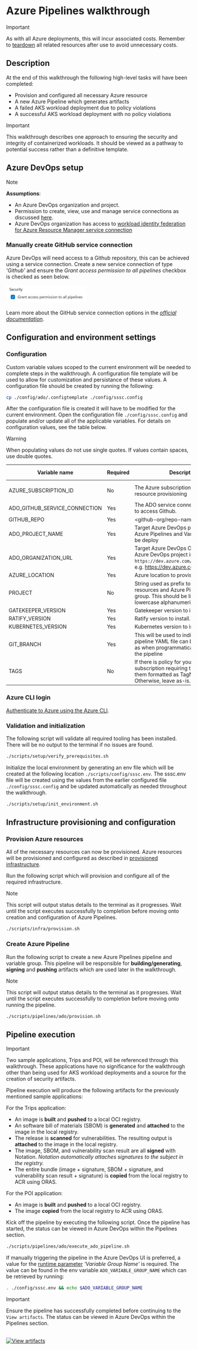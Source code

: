 # Azure Pipelines walkthrough

> [!IMPORTANT]
> As with all Azure deployments, this will incur associated costs. Remember to [teardown](../teardown.md) all related resources after use to avoid unnecessary costs.

## Description

At the end of this walkthrough the following high-level tasks will have been completed:

- Provision and configured all necessary Azure resource
- A new Azure Pipeline which generates artifacts
- A failed AKS workload deployment due to policy violations
- A successful AKS workload deployment with no policy violations

> [!IMPORTANT]
> This walkthrough describes one approach to ensuring the security and integrity of containerized workloads. It should be viewed as a pathway to potential success rather than a definitive template.

## Azure DevOps setup

> [!NOTE]
> **Assumptions**:
>
> - An Azure DevOps organization and project.
> - Permission to create, view, use and manage service connections as discussed [here](https://learn.microsoft.com/en-us/azure/devops/pipelines/library/service-endpoints?view=azure-devops&tabs=yaml#user-permissions).
> - Azure DevOps organization has access to [workload identity federation for Azure Resource Manager service connection](https://learn.microsoft.com/en-us/azure/devops/pipelines/library/connect-to-azure?view=azure-devops#create-an-azure-resource-manager-service-connection-using-workload-identity-federation)

### Manually create GitHub service connection

Azure DevOps will need access to a Github repository, this can be achieved using a service connection. Create a new service connection of type _'Github'_ and ensure the _Grant access permission to all pipelines_ checkbox is checked as seen below.

![Checked checkbox for "Grant access permission to all pipelines" under the Security header](../../../images/ado/grant-access-all-pipelines.jpg)

Learn more about the GitHub service connection options in the _[official documentation](https://learn.microsoft.com/azure/devops/pipelines/library/service-endpoints?view=azure-devops&tabs=yaml#github-service-connection)_.

## Configuration and environment settings

### Configuration

Custom variable values scoped to the current environment will be needed to complete steps in the walkthrough. A configuration file template will be used to allow for customization and persistance of these values. A configuration file should be created by running the following:

```bash
cp ./config/ado/.configtemplate ./config/sssc.config
```

After the configuration file is created it will have to be modified for the current environment. Open the configuration file `./config/sssc.config` and populate and/or update all of the applicable variables. For details on configuration values, see the table below.

> [!WARNING]
> When populating values do not use single quotes. If values contain spaces, use double quotes.

| Variable name                 | Required | Description                                            | Default Value                                                                                                                                                                                                                                                                                                         |
|-------------------------------|----------|--------------------------------------------------------|-----------------------------------------------------------------------------------------------------------------------------------------------------------------------------------------------------------------------------------------------------------------------------------------------------------------------|
| AZURE_SUBSCRIPTION_ID         | No       | The Azure subscription used for resource provisioning  | The [default](https://learn.microsoft.com/en-us/cli/azure/authenticate-azure-cli#:~:text=After%20you%20sign%20in%2C%20CLI%20commands%20are%20run%20against%20your%20default%20subscription.%20If%20you%20have%20multiple%20subscriptions%2C%20you%20can%20change%20your%20default%20subscription.) Azure subscription |
| ADO_GITHUB_SERVICE_CONNECTION | Yes      | The ADO service connection name used to access Github. |                                                                                                                                                                                                                                                                                                                       |
| GITHUB_REPO                   | Yes      | <github-org/repo-name>                                 |                                                                                                                                                                                                                                                                                                                       |
|ADO_PROJECT_NAME|Yes|Target Azure DevOps project where Azure Pipelines and Variable groups will be deploy|
|ADO_ORGANIZATION_URL|Yes|Target Azure DevOps Organization of Azure DevOps project in this form `https://dev.azure.com/<organization>/`, e.g. <https://dev.azure.com/my_ado_org>|
|AZURE_LOCATION|Yes|Azure location to provision resources.| eastus |
|PROJECT|No|String used as prefix to names of Azure resources and Azure Pipeline variable group. This should be limited to 10 lowercase alphanumeric characters.| ssscsample |
|GATEKEEPER_VERSION|Yes|Gatekeeper version to install.| 3.11.0 |
|RATIFY_VERSION|Yes|Ratify version to install.| 1.7.0 |
|KUBERNETES_VERSION|Yes|Kubernetes version to install.| 1.26.3|
|GIT_BRANCH|Yes|This will be used to indicate where the pipeline YAML file can be found as well as when programmatically kicking off the pipeline| main |
|TAGS|No|If there is policy for your Azure subscription requiring tags, provide them formatted as TagName=TagValue. Otherwise, leave as-is.| |

### Azure CLI login

[Authenticate to Azure using the Azure CLI](../az-login.md).

### Validation and initialization

The following script will validate all required tooling has been installed. There will be no output to the terminal if no issues are found.

```bash
./scripts/setup/verify_prerequisites.sh
```

Initialize the local environment by generating an env file which will be created at the following location `./scripts/config/sssc.env`. The sssc.env file will be created using the values from the earlier configured file `./config/sssc.config` and be updated automatically as needed throughout the walkthrough.

```bash
./scripts/setup/init_environment.sh
```

## Infrastructure provisioning and configuration

### Provision Azure resources

All of the necessary resources can now be provisioned. Azure resources will be provisioned and configured as described in [provisioned infrastructure](../provisioned-infrastructure.md).

Run the following script which will provision and configure all of the required infrastructure.

> [!NOTE]
> This script will output status details to the terminal as it progresses. Wait until the script executes successfully to completion before moving onto creation and configuration of Azure Pipelines.

```bash
./scripts/infra/provision.sh
```

### Create Azure Pipeline

Run the following script to create a new Azure Pipelines pipeline and variable group. This pipeline will be responsible for **building/generating**, **signing** and **pushing** artifacts which are used later in the walkthrough.

> [!NOTE]
> This script will output status details to the terminal as it progresses. Wait until the script executes successfully to completion before moving onto running the pipeline.

```bash
./scripts/pipelines/ado/provision.sh
```

## Pipeline execution

> [!IMPORTANT]
> Two sample applications, Trips and POI, will be referenced through this walkthrough. These applications have no significance for the walkthrough other than being used for AKS workload deployments and a source for the creation of security artifacts.

Pipeline execution will produce the following artifacts for the previously mentioned sample applications:

For the Trips application:

- An image is **built** and **pushed** to a local OCI registry.
- An software bill of materials (SBOM) is **generated** and **attached** to the image in the local registry.
- The release is **scanned** for vulnerabilities. The resulting output is **attached** to the image in the local registry.
- The image, SBOM, and vulnerability scan result are all **signed** with Notation. _Notation automatically attaches signatures to the subject in the registry._
- The entire bundle (image + signature, SBOM + signature, and vulnerability scan result + signature) is **copied** from the local registry to ACR using ORAS.

For the POI application:

- An image is **built** and **pushed** to a local OCI registry.
- The image **copied** from the local registry to ACR using ORAS.

Kick off the pipeline by executing the following script. Once the pipeline has started, the status can be viewed in Azure DevOps within the Pipelines section.

```bash
./scripts/pipelines/ado/execute_ado_pipeline.sh
```

If manually triggering the pipeline in the Azure DevOps UI is preferred, a value for the [runtime parameter](https://learn.microsoft.com/en-us/azure/devops/pipelines/process/runtime-parameters?view=azure-devops&tabs=script) _'Variable Group Name'_  is required. The value can be found in the env variable `ADO_VARIABLE_GROUP_NAME` which can be retrieved by running:

```bash
. ./config/sssc.env && echo $ADO_VARIABLE_GROUP_NAME
```

> [!IMPORTANT]
> Ensure the pipeline has successfully completed before continuing to the `View artifacts`. The status can be viewed in Azure DevOps within the Pipelines section.

</br>[![View artifacts](https://img.shields.io/badge/View_artifacts-f8f8f8?style=for-the-badge&label=Next&labelColor=4051b5)](../view-artifacts.md)
